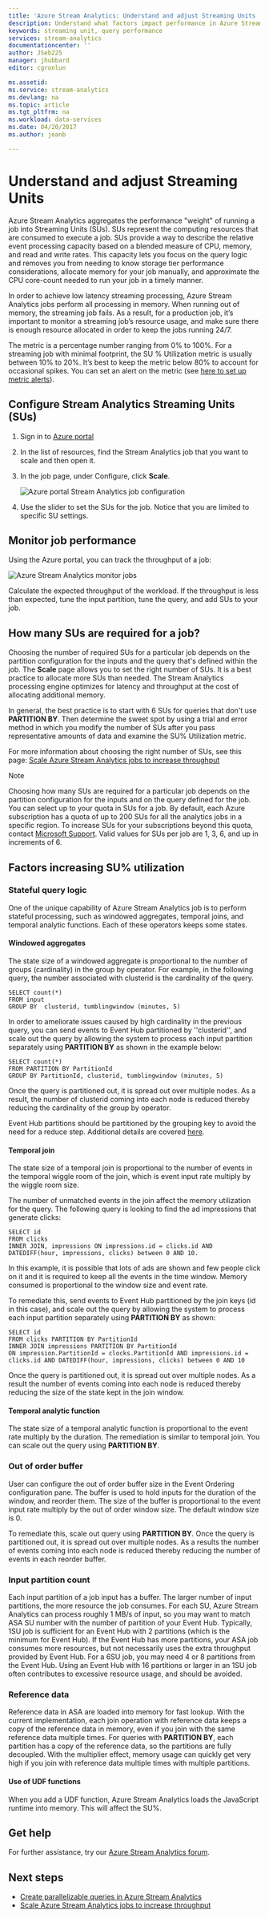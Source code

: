 ```yaml
---
title: 'Azure Stream Analytics: Understand and adjust Streaming Units | Microsoft Docs'
description: Understand what factors impact performance in Azure Stream Analytics.
keywords: streaming unit, query performance
services: stream-analytics
documentationcenter: ''
author: JSeb225
manager: jhubbard
editor: cgronlun

ms.assetid: 
ms.service: stream-analytics
ms.devlang: na
ms.topic: article
ms.tgt_pltfrm: na
ms.workload: data-services
ms.date: 04/20/2017
ms.author: jeanb

---
```


# Understand and adjust Streaming Units

Azure Stream Analytics aggregates the performance "weight" of running a job into Streaming Units (SUs). SUs represent the computing resources that are consumed to execute a job. SUs provide a way to describe the relative event processing capacity based on a blended measure of CPU, memory, and read and write rates. This capacity lets you focus on the query logic and removes you from needing to know storage tier performance considerations, allocate memory for your job manually, and approximate the CPU core-count needed to run your job in a timely manner.

In order to achieve low latency streaming processing, Azure Stream Analytics jobs perform all processing in memory. When running out of memory, the streaming job fails. As a result, for a production job, it’s important to monitor a streaming job’s resource usage, and make sure there is enough resource allocated in order to keep the jobs running 24/7.

The metric is a percentage number ranging from 0% to 100%. For a streaming job with minimal footprint, the SU % Utilization metric is usually between 10% to 20%. It’s best to keep the metric below 80% to account for occasional spikes.  You can set an alert on the metric (see [here to set up metric alerts](https://docs.microsoft.com/azure/monitoring-and-diagnostics/insights-alerts-portal)).



## Configure Stream Analytics Streaming Units (SUs)
1. Sign in to [Azure portal](http://portal.azure.com/)
2. In the list of resources, find the Stream Analytics job that you want to scale and then open it. 
3. In the job page, under Configure, click **Scale**. 

    ![Azure portal Stream Analytics job configuration][img.stream.analytics.preview.portal.settings.scale]

4. Use the slider to set the SUs for the job. Notice that you are limited to specific SU settings. 


## Monitor job performance
Using the Azure portal, you can track the throughput of a job:

![Azure Stream Analytics monitor jobs][img.stream.analytics.monitor.job]

Calculate the expected throughput of the workload. If the throughput is less than expected, tune the input partition, tune the query, and add SUs to your job.


## How many SUs are required for a job?

Choosing the number of required SUs for a particular job depends on the partition configuration for the inputs and the query that's defined within the job. The **Scale** page allows you to set the right number of SUs. It is a best practice to allocate more SUs than needed. The Stream Analytics processing engine optimizes for latency and throughput at the cost of allocating additional memory.

In general, the best practice is to start with 6 SUs for queries that don't use **PARTITION BY**. Then determine the sweet spot by using a trial and error method in which you modify the number of SUs after you pass representative amounts of data and examine the SU% Utilization metric.

For more information about choosing the right number of SUs, see this page: [Scale Azure Stream Analytics jobs to increase throughput](stream-analytics-scale-jobs.md)

> [!Note]
> Choosing how many SUs are required for a particular job depends on the partition configuration for the inputs and on the query defined for the job. You can select up to your quota in SUs for a job. By default, each Azure subscription has a quota of up to 200 SUs for all the analytics jobs in a specific region. To increase SUs for your subscriptions beyond this quota, contact [Microsoft Support](http://support.microsoft.com). Valid values for SUs per job are 1, 3, 6, and up in increments of 6.



## Factors increasing SU% utilization 
### Stateful query logic 
One of the unique capability of Azure Stream Analytics job is to perform stateful processing, such as windowed aggregates, temporal joins, and temporal analytic functions. Each of these operators keeps some states. 
#### Windowed aggregates
The state size of a windowed aggregate is proportional to the number of groups (cardinality) in the group by operator. 
For example, in the following query, the number associated with clusterid is the cardinality of the query. 

    SELECT count(*)
    FROM input 
    GROUP BY  clusterid, tumblingwindow (minutes, 5)


In order to ameliorate issues caused by high cardinality in the previous query, you can send events to Event Hub partitioned by ''clusterid'', and scale out the query by allowing the system to process each input partition separately using **PARTITION BY** as shown in the example below:


    SELECT count(*) 
    FROM PARTITION BY PartitionId
    GROUP BY PartitionId, clusterid, tumblingwindow (minutes, 5)

Once the query is partitioned out, it is spread out over multiple nodes. As a result, the number of clusterid coming into each node is reduced thereby reducing the cardinality of the group by operator. 

Event Hub partitions should be partitioned by the grouping key to avoid the need for a reduce step. Additional details are covered [here](https://docs.microsoft.com/azure/event-hubs/event-hubs-overview). 
#### Temporal join
The state size of a temporal join is proportional to the number of events in the temporal wiggle room of the join, which is event input rate multiply by the wiggle room size. 

The number of unmatched events in the join affect the memory utilization for the query. The following query is looking to find the ad impressions that generate clicks:

    SELECT id
    FROM clicks 
    INNER JOIN, impressions ON impressions.id = clicks.id AND DATEDIFF(hour, impressions, clicks) between 0 AND 10.

In this example, it is possible that lots of ads are shown and few people click on it and it is required to keep all the events in the time window. Memory consumed is proportional to the window size and event rate. 

To remediate this, send events to Event Hub partitioned by the join keys (id in this case), and scale out the query by allowing the system to process each input partition separately using  **PARTITION BY** as shown:

    SELECT id
    FROM clicks PARTITION BY PartitionId
    INNER JOIN impressions PARTITION BY PartitionId 
    ON impression.PartitionId = clocks.PartitionId AND impressions.id = clicks.id AND DATEDIFF(hour, impressions, clicks) between 0 AND 10 
</code>


Once the query is partitioned out, it is spread out over multiple nodes. As a result the number of events coming into each node is reduced thereby reducing the size of the state kept in the join window. 
#### Temporal analytic function
The state size of a temporal analytic function is proportional to the event rate multiply by the duration. 
The remediation is similar to temporal join. You can scale out the query using **PARTITION BY**. 

### Out of order buffer 
User can configure the out of order buffer size in the Event Ordering configuration pane. The buffer is used to hold inputs for the duration of the window, and reorder them. The size of the buffer is proportional to the event input rate multiply by the out of order window size. The default window size is 0. 

To remediate this, scale out query using **PARTITION BY**. Once the query is partitioned out, it is spread out over multiple nodes. As a results the number of events coming into each node is reduced thereby reducing the number of events in each reorder buffer. 

### Input partition count 
Each input partition of a job input has a buffer. The larger number of input partitions, the more resource the job consumes. For each SU, Azure Stream Analytics can process roughly 1 MB/s of input, so you may want to match ASA SU number with the number of partition of your Event Hub. Typically, 1SU job is sufficient for an Event Hub with 2 partitions (which is the minimum for Event Hub). If the Event Hub has more partitions, your ASA job consumes more resources, but not necessarily uses the extra throughput provided by Event Hub. For a 6SU job, you may need 4 or 8 partitions from the Event Hub. Using an Event Hub with 16 partitions or larger in an 1SU job often contributes to excessive resource usage, and should be avoided. 

### Reference data 
Reference data in ASA are loaded into memory for fast lookup. With the current implementation, each join operation with reference data keeps a copy of the reference data in memory, even if you join with the same reference data multiple times. For queries with **PARTITION BY**, each partition has a copy of the reference data, so the partitions are fully decoupled. With the multiplier effect, memory usage can quickly get very high if you join with reference data multiple times with multiple partitions.  

#### Use of UDF functions
When you add a UDF function, Azure Stream Analytics loads the JavaScript runtime into memory. This will affect the SU%.


## Get help
For further assistance, try our [Azure Stream Analytics forum](https://social.msdn.microsoft.com/Forums/en-US/home?forum=AzureStreamAnalytics).

## Next steps
* [Create parallelizable queries in Azure Stream Analytics](stream-analytics-parallelization.md)
* [Scale Azure Stream Analytics jobs to increase throughput](stream-analytics-scale-jobs.md)

<!--Image references-->

[img.stream.analytics.monitor.job]: ./media/stream-analytics-scale-jobs/StreamAnalytics.job.monitor-NewPortal.png
[img.stream.analytics.configure.scale]: ./media/stream-analytics-scale-jobs/StreamAnalytics.configure.scale.png
[img.stream.analytics.perfgraph]: ./media/stream-analytics-scale-jobs/perf.png
[img.stream.analytics.streaming.units.scale]: ./media/stream-analytics-scale-jobs/StreamAnalyticsStreamingUnitsExample.jpg
[img.stream.analytics.preview.portal.settings.scale]: ./media/stream-analytics-scale-jobs/StreamAnalyticsPreviewPortalJobSettings-NewPortal.png   
